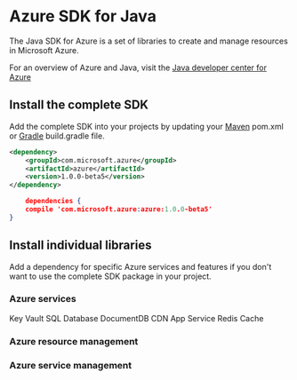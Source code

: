 # Azure SDK for Java

The Java SDK for Azure is a set of libraries to create and manage resources in Microsoft Azure.

For an overview of Azure and Java, visit the [Java developer center for Azure](https://azure.microsoft.com/en-us/develop/java)

## Install the complete SDK

Add the complete SDK into your projects by updating your [Maven](https://maven.apache.org) pom.xml or [Gradle](https://gradle.org) build.gradle file. 

```xml
<dependency>
    <groupId>com.microsoft.azure</groupId>
    <artifactId>azure</artifactId>
    <version>1.0.0-beta5</version>
</dependency>
```

```json {
    dependencies {
    compile 'com.microsoft.azure:azure:1.0.0-beta5'
}
```

## Install individual libraries

Add a dependency for specific Azure services and features if you don't want to use the complete SDK package in your project.

### Azure services

Key Vault
SQL Database
DocumentDB
CDN
App Service
Redis Cache


### Azure resource management

### Azure service management

